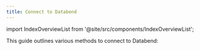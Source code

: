 ```yaml
---
title: Connect to Databend
---
```

import IndexOverviewList from '@site/src/components/IndexOverviewList';

This guide outlines various methods to connect to Databend:

<IndexOverviewList />